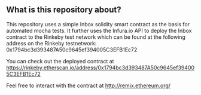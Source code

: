 ## What is this repository about?

This repository uses a simple Inbox solidity smart contract as the basis for automated mocha tests. 
It further uses the Infura.io API to deploy the Inbox contract to the Rinkeby test network which can be found at the following address on the Rinkeby testnetwork: 0x1794bc3d393487A50c9645ef394005C3EFB1Ec72

You can check out the deployed contract at https://rinkeby.etherscan.io/address/0x1794bc3d393487A50c9645ef394005C3EFB1Ec72

Feel free to interact with the contract at http://remix.ethereum.org/